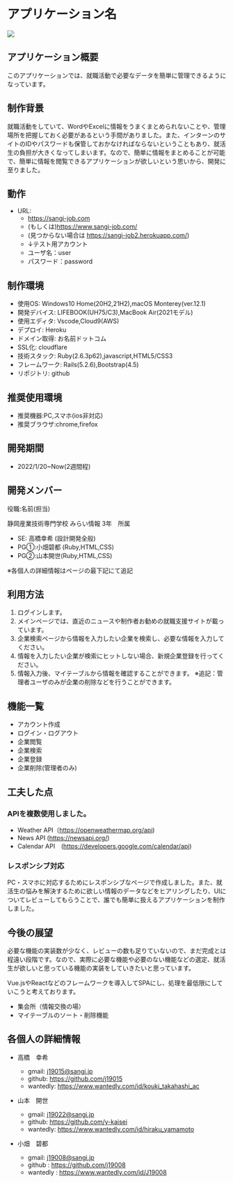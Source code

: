 # アプリケーション名

 ![](https://i.imgur.com/dPVLzfb.png)


## アプリケーション概要
このアプリケーションでは、就職活動で必要なデータを簡単に管理できるようになっています。

## 制作背景

就職活動をしていて、WordやExcelに情報をうまくまとめられないことや、管理場所を把握しておく必要があるという手間がありました。また、インターンのサイトのIDやパスワードも保管しておかなければならないということもあり、就活生の負担が大きくなってしまいます。なので、簡単に情報をまとめることが可能で、簡単に情報を閲覧できるアプリケーションが欲しいという思いから、開発に至りました。


## 動作
* URL: 
    * https://sangi-job.com
    * (もしくは)https://www.sangi-job.com/
    * (見つからない場合は https://sangi-job2.herokuapp.com/)
    * ↓テスト用アカウント
    * ユーザ名：user
    * パスワード：password

## 制作環境
* 使用OS: Windows10 Home(20H2,21H2),macOS Monterey(ver.12.1)
* 開発デバイス: LIFEBOOK(UH75/C3),MacBook Air(2021モデル)
* 使用エディタ: Vscode,Cloud9(AWS)
* デプロイ: Heroku
* ドメイン取得: お名前ドットコム
* SSL化: cloudflare
* 技術スタック: Ruby(2.6.3p62),javascript,HTML5/CSS3
* フレームワーク: Rails(5.2.6),Bootstrap(4.5)
* リポジトリ: github


## 推奨使用環境

* 推奨機器:PC,スマホ(ios非対応)
* 推奨ブラウザ:chrome,firefox

## 開発期間

* 2022/1/20~Now(2週間程)

## 開発メンバー
役職:名前(担当)

静岡産業技術専門学校 みらい情報 3年　所属
* SE: 高橋幸希 (設計開発全般)
* PG①:小畑碧都 (Ruby,HTML,CSS)
* PG②:山本開世(Ruby,HTML,CSS)

※各個人の詳細情報はページの最下記にて追記




## 利用方法
1. ログインします。
2. メインページでは、直近のニュースや制作者お勧めの就職支援サイトが載っています。
3. 企業検索ページから情報を入力したい企業を検索し、必要な情報を入力してください。
4. 情報を入力したい企業が検索にヒットしない場合、新規企業登録を行ってください。
5. 情報入力後、マイテーブルから情報を確認することができます。
※追記：管理者ユーザのみが企業の削除などを行うことができます。


## 機能一覧
* アカウント作成
* ログイン・ログアウト
* 企業閲覧
* 企業検索
* 企業登録
* 企業削除(管理者のみ)


## 工夫した点
### APIを複数使用しました。
* Weather API（https://openweathermap.org/api)
* News API (https://newsapi.org/)
* Calendar API　(https://developers.google.com/calendar/api)


### レスポンシブ対応
PC・スマホに対応するためにレスポンシブなページで作成しました。また、就活生の悩みを解決するために欲しい情報のデータなどをヒアリングしたり、UIについてレビューしてもらうことで、誰でも簡単に扱えるアプリケーションを制作しました。

## 今後の展望
必要な機能の実装数が少なく、レビューの数も足りていないので、まだ完成とは程遠い段階です。なので、実際に必要な機能や必要のない機能などの選定、就活生が欲しいと思っている機能の実装をしていきたいと思っています。[](https://)

Vue.jsやReactなどのフレームワークを導入してSPAにし、処理を最低限にしていこうと考えております。

* 集会所（情報交換の場）
* マイテーブルのソート・削除機能


## 各個人の詳細情報

- 高橋　幸希
    - gmail: j19015@sangi.jp
    - github: https://github.com/j19015
    - wantedly: https://www.wantedly.com/id/kouki_takahashi_ac


- 山本　開世
    - gmail: j19022@sangi.jp
    - github: https://github.com/y-kaisei
    - wantedly: https://www.wantedly.com/id/hiraku_yamamoto

- 小畑　碧都
    - gmail: j19008@sangi.jp
    - github : https://github.com/j19008
    - wantedly : https://www.wantedly.com/id/J19008


